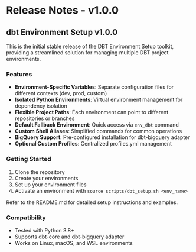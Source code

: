 # Release Notes - v1.0.0

## dbt Environment Setup v1.0.0

This is the initial stable release of the DBT Environment Setup toolkit, providing a streamlined solution for managing multiple DBT project environments.

### Features

- **Environment-Specific Variables**: Separate configuration files for different contexts (dev, prod, custom)
- **Isolated Python Environments**: Virtual environment management for dependency isolation
- **Flexible Project Paths**: Each environment can point to different repositories or branches
- **Default Fallback Environment**: Quick access via `env_dbt` command
- **Custom Shell Aliases**: Simplified commands for common operations
- **BigQuery Support**: Pre-configured installation for dbt-bigquery adapter
- **Optional Custom Profiles**: Centralized profiles.yml management

### Getting Started

1. Clone the repository
2. Create your environments
3. Set up your environment files
4. Activate an environment with `source scripts/dbt_setup.sh <env_name>`

Refer to the README.md for detailed setup instructions and examples.

### Compatibility

- Tested with Python 3.8+
- Supports dbt-core and dbt-bigquery adapter
- Works on Linux, macOS, and WSL environments
